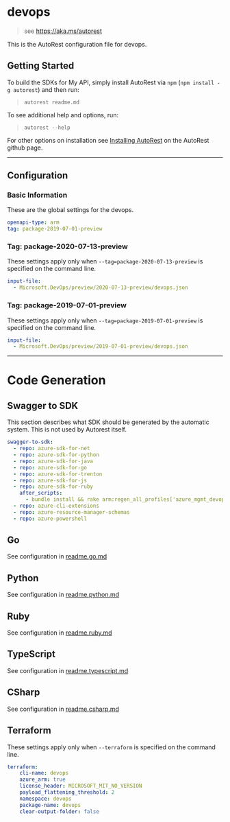 # devops

> see https://aka.ms/autorest

This is the AutoRest configuration file for devops.

## Getting Started

To build the SDKs for My API, simply install AutoRest via `npm` (`npm install -g autorest`) and then run:

> `autorest readme.md`

To see additional help and options, run:

> `autorest --help`

For other options on installation see [Installing AutoRest](https://aka.ms/autorest/install) on the AutoRest github page.

---

## Configuration

### Basic Information

These are the global settings for the devops.

```yaml
openapi-type: arm
tag: package-2019-07-01-preview
```

### Tag: package-2020-07-13-preview

These settings apply only when `--tag=package-2020-07-13-preview` is specified on the command line.

```yaml $(tag) == 'package-2020-07-13-preview'
input-file:
  - Microsoft.DevOps/preview/2020-07-13-preview/devops.json
```

### Tag: package-2019-07-01-preview

These settings apply only when `--tag=package-2019-07-01-preview` is specified on the command line.

```yaml $(tag) == 'package-2019-07-01-preview'
input-file:
  - Microsoft.DevOps/preview/2019-07-01-preview/devops.json
```

---

# Code Generation

## Swagger to SDK

This section describes what SDK should be generated by the automatic system.
This is not used by Autorest itself.

```yaml $(swagger-to-sdk)
swagger-to-sdk:
  - repo: azure-sdk-for-net
  - repo: azure-sdk-for-python
  - repo: azure-sdk-for-java
  - repo: azure-sdk-for-go
  - repo: azure-sdk-for-trenton
  - repo: azure-sdk-for-js
  - repo: azure-sdk-for-ruby
    after_scripts:
      - bundle install && rake arm:regen_all_profiles['azure_mgmt_devops']
  - repo: azure-cli-extensions
  - repo: azure-resource-manager-schemas
  - repo: azure-powershell
```

## Go

See configuration in [readme.go.md](./readme.go.md)

## Python

See configuration in [readme.python.md](./readme.python.md)

## Ruby

See configuration in [readme.ruby.md](./readme.ruby.md)

## TypeScript

See configuration in [readme.typescript.md](./readme.typescript.md)

## CSharp

See configuration in [readme.csharp.md](./readme.csharp.md)



## Terraform

These settings apply only when `--terraform` is specified on the command line.

``` yaml $(terraform)
terraform:
    cli-name: devops
    azure_arm: true
    license_header: MICROSOFT_MIT_NO_VERSION
    payload_flattening_threshold: 2
    namespace: devops
    package-name: devops
    clear-output-folder: false
```
